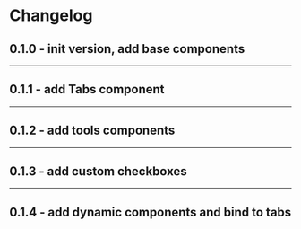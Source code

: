 # Changelog

## 0.1.0 - init version, add base components

------

## 0.1.1 - add Tabs component

------

## 0.1.2 - add tools components

------

## 0.1.3 - add custom checkboxes

------

## 0.1.4 - add dynamic components and bind to tabs

